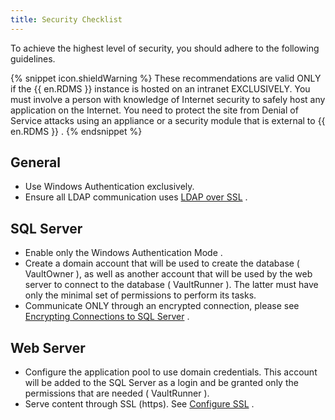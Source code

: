 ```yaml
---
title: Security Checklist
---
```

To achieve the highest level of security, you should adhere to the following guidelines.  

{% snippet icon.shieldWarning %} 
These recommendations are valid ONLY if the {{ en.RDMS }} instance is hosted on an intranet EXCLUSIVELY. You must involve a person with knowledge of Internet security to safely host any application on the Internet. You need to protect the site from Denial of Service attacks using an appliance or a security module that is external to {{ en.RDMS }} . 
{% endsnippet %}
 
## General 

* Use Windows Authentication exclusively. 
* Ensure all LDAP communication uses [LDAP over SSL](/server/getting-started/security-checklist/ldap-over-ssl/) . 

## SQL Server 

* Enable only the Windows Authentication Mode . 
* Create a domain account that will be used to create the database ( VaultOwner ), as well as another account that will be used by the web server to connect to the database ( VaultRunner ). The latter must have only the minimal set of permissions to perform its tasks. 
* Communicate ONLY through an encrypted connection, please see [Encrypting Connections to SQL Server](/server/getting-started/security-checklist/encrypting-connections-sql-server/) . 

## Web Server 

* Configure the application pool to use domain credentials. This account will be added to the SQL Server as a login and be granted only the permissions that are needed ( VaultRunner ). 
* Serve content through SSL (https). See [Configure SSL](/kb/devolutions-server/how-to-articles/configure-ssl/) . 



